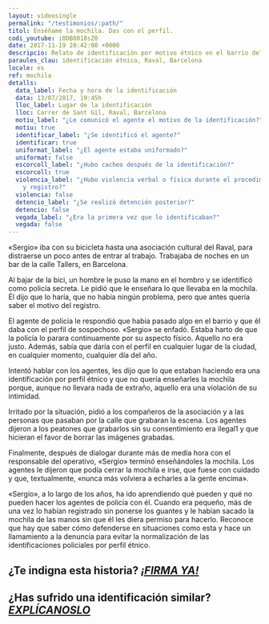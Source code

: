 ```yaml
---
layout: videosingle
permalink: "/testimonios/:path/"
titol: Enséñame la mochila. Das con el perfil.
codi_youtube: i0DB8018sZ0
date: 2017-11-19 20:42:00 +0000
descripcio: Relato de identificación por motivo étnico en el barrio del Raval de Barcelona.
paraules_clau: identificación étnica, Raval, Barcelona
locale: es
ref: mochila
detalls:
  data_label: Fecha y hora de la identificación
  data: 13/07/2017, 19:45h
  lloc_label: Lugar de la identificación
  lloc: Carrer de Sant Gil, Raval, Barcelona
  motiu_label: "¿Le comunicó el agente el motivo de la identificación?"
  motiu: true
  identificar_label: "¿Se identificó el agente?"
  identificar: true
  uniformat_label: "¿El agente estaba uniformado?"
  uniformat: false
  escorcoll_label: "¿Hubo cacheo después de la identificación?"
  escorcoll: true
  violencia_label: "¿Hubo violencia verbal o física durante el procedimiento de identificación
    y registro?"
  violencia: false
  detencio_label: "¿Se realizó detención posterior?"
  detencio: false
  vegada_label: "¿Era la primera vez que lo identificaban?"
  vegada: false
---
```

«Sergio» iba con su bicicleta hasta una asociación cultural del Raval, para distraerse un poco antes de entrar al trabajo. Trabajaba de noches en un bar de la calle Tallers, en Barcelona.

Al bajar de la bici, un hombre le puso la mano en el hombro y se identificó como policía secreta. Le pidió que le enseñara lo que llevaba en la mochila. Él dijo que lo haría, que no había ningún problema, pero que antes quería saber el motivo del registro.

El agente de policía le respondió que había pasado algo en el barrio y que él daba con el perfil de sospechoso. «Sergio» se enfadó. Estaba harto de que la policía lo parara continuamente por su aspecto físico. Aquello no era justo. Además, sabía que daría con el perfil en cualquier lugar de la ciudad, en cualquier momento, cualquier día del año.

Intentó hablar con los agentes, les dijo que lo que estaban haciendo era una identificación por perfil étnico y que no quería enseñarles la mochila porque, aunque no llevara nada de extraño, aquello era una violación de su intimidad.

Irritado por la situación, pidió a los compañeros de la asociación y a las personas que pasaban por la calle que grabaran la escena. Los agentes dijeron a los peatones que grabarlos sin su consentimiento era ilegal1 y que hicieran el favor de borrar las imágenes grabadas.

Finalmente, después de dialogar durante más de media hora con el responsable del operativo, «Sergio» terminó enseñándoles la mochila. Los agentes le dijeron que podía cerrar la mochila e irse, que fuese con cuidado y que, textualmente, «nunca más volviera a echarles a la gente encima».

«Sergio», a lo largo de los años, ha ido aprendiendo qué pueden y qué no pueden hacer los agentes de policía con él. Cuando era pequeño, más de una vez lo habían registrado sin ponerse los guantes y le habían sacado la mochila de las manos sin que él les diera permiso para hacerlo. Reconoce que hay que saber cómo defenderse en situaciones como esta y hace un llamamiento a la denuncia para evitar la normalización de las identificaciones policiales por perfil étnico.

## ¿Te indigna esta historia? [**_¡FIRMA YA!_**](https://www.paraddepararme.org/manifiesto/#formulario)

## ¿Has sufrido una identificación similar? [**_EXPLÍCANOSLO_**](https://www.paraddepararme.org/inicio/#denuncia)